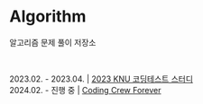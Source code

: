 # Algorithm
알고리즘 문제 풀이 저장소

<br/>

2023.02. - 2023.04. | [2023 KNU 코딩테스트 스터디](https://github.com/julia8024/KNU-Coding-Test-Study) <br/>
2024.02. - 진행 중 | [Coding Crew Forever](https://github.com/Coding-Crew-Forever)

